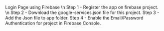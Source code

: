 Login Page using Firebase \n
Step 1 - Register the app on firebase project. \n
Step 2 - Download the google-services.json file for this project.
Step 3 - Add the Json file to app folder.
Step 4 - Enable the Email/Password Authentication for project in Firebase Console.
